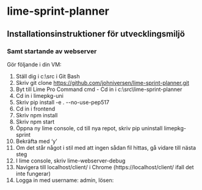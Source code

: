 # lime-sprint-planner
## Installationsinstruktioner för utvecklingsmiljö
### Samt startande av webserver

Gör följande i din VM:

1. Ställ dig i c:\src i Git Bash
2. Skriv git clone https://github.com/johniversen/lime-sprint-planner.git
3. Byt till Lime Pro Command cmd - Cd in i c:\src\lime-sprint-planner
4. Cd in i limepkg-uni
5. Skriv pip install -e . --no-use-pep517
6. Cd in i frontend
7. Skriv npm install
8. Skriv npm start
9. Öppna ny lime console, cd till nya repot, skriv pip uninstall limepkg-sprint
10. Bekräfta med ‘y’
11. Om det står något i stil med att ingen sådan fil hittas, gå vidare till nästa steg
12. I lime console, skriv lime-webserver-debug
13. Navigera till localhost/client/ i Chrome 
      (https://localhost/client/ ifall det inte fungerar)
14. Logga in med username: admin, lösen: 
